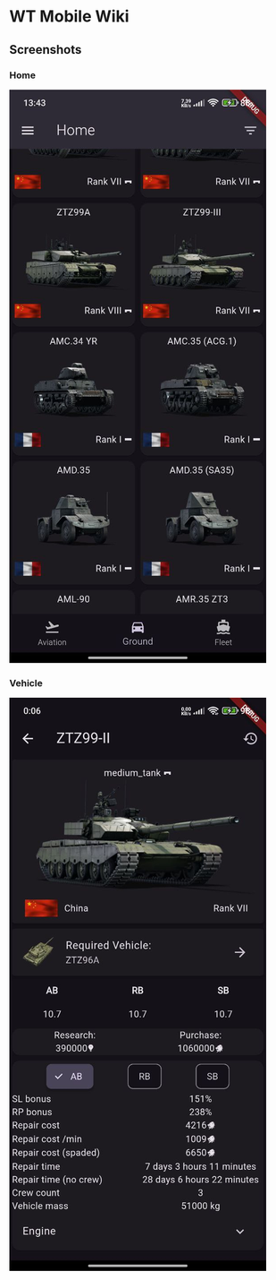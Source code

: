 # WT Mobile Wiki

## Screenshots

### Home
![Home](./readme/mainpage.jpg)

### Vehicle
![Vehicle](./readme/vehiclepage.jpg)